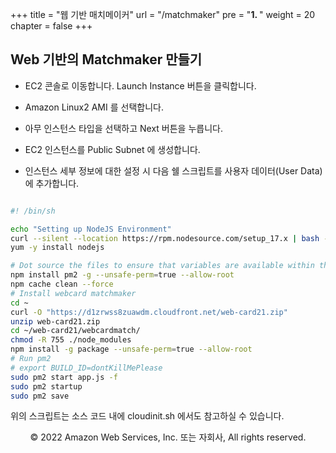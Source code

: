 +++
title = "웹 기반 매치메이커"
url = "/matchmaker"
pre = "<b>1. </b>"
weight = 20
chapter = false
+++

## Web 기반의 Matchmaker 만들기

- EC2 콘솔로 이동합니다. Launch Instance 버튼을 클릭합니다.

- Amazon Linux2 AMI 를 선택합니다.

- 아무 인스턴스 타입을 선택하고 Next 버튼을 누릅니다.

- EC2 인스턴스를 Public Subnet 에 생성합니다.

- 인스턴스 세부 정보에 대한 설정 시 다음 쉘 스크립트를 사용자 데이터(User Data)에 추가합니다.


```sh

#! /bin/sh

echo "Setting up NodeJS Environment"
curl --silent --location https://rpm.nodesource.com/setup_17.x | bash -
yum -y install nodejs

# Dot source the files to ensure that variables are available within the current shell
npm install pm2 -g --unsafe-perm=true --allow-root
npm cache clean --force
# Install webcard matchmaker
cd ~
curl -O "https://d1zrwss8zuawdm.cloudfront.net/web-card21.zip"
unzip web-card21.zip
cd ~/web-card21/webcardmatch/
chmod -R 755 ./node_modules
npm install -g package --unsafe-perm=true --allow-root
# Run pm2
# export BUILD_ID=dontKillMePlease
sudo pm2 start app.js -f
sudo pm2 startup
sudo pm2 save

```

위의 스크립트는 소스 코드 내에 cloudinit.sh 에서도 참고하실 수 있습니다.

<p align="center">
© 2022 Amazon Web Services, Inc. 또는 자회사, All rights reserved.
</p>

